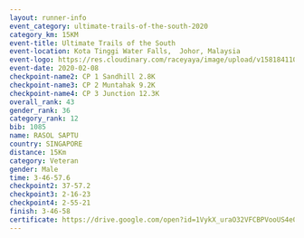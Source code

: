 ```yaml
--- 
layout: runner-info 
event_category: ultimate-trails-of-the-south-2020 
category_km: 15KM 
event-title: Ultimate Trails of the South 
event-location: Kota Tinggi Water Falls,  Johor, Malaysia 
event-logo: https://res.cloudinary.com/raceyaya/image/upload/v1581841103/logo/2020/ultimate-trails-2020_i93dfj.jpg 
event-date: 2020-02-08 
checkpoint-name2: CP 1 Sandhill 2.8K 
checkpoint-name3: CP 2 Muntahak 9.2K 
checkpoint-name4: CP 3 Junction 12.3K 
overall_rank: 43
gender_rank: 36
category_rank: 12
bib: 1085
name: RASOL SAPTU
country: SINGAPORE
distance: 15Km
category: Veteran
gender: Male
time: 3-46-57.6
checkpoint2: 37-57.2
checkpoint3: 2-16-23
checkpoint4: 2-55-21
finish: 3-46-58
certificate: https://drive.google.com/open?id=1VykX_uraO32VFCBPVooUS4e0ebdLplUM
--- 
```

